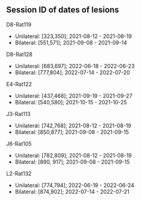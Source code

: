 ## Session ID of dates of lesions

D8-Rat119
- Unilateral: [323,350]; 2021-08-12 - 2021-08-19
- Bilateral: [551,571]; 2021-09-08 - 2021-09-14

D8-Rat128
- Unilateral: [683,697]; 2022-06-18 - 2022-06-23
- Bilateral: [777,804]; 2022-07-14 - 2022-07-20
  
E4-Rat122
- Unilateral: [437,468]; 2021-09-19 - 2021-09-27
- Bilateral: [540,580]; 2021-10-15 - 2021-10-25

J3-Rat113
- Unilateral: [742,768]; 2021-08-12 - 2021-08-19
- Bilateral: [850,877]; 2021-09-08 - 2021-09-15

J6-Rat105
- Unilateral: [782,809]; 2021-08-12 - 2021-08-19
- Bilateral: [890, 917]; 2021-09-08 - 2021-09-15

L2-Rat132
- Unilateral: [774,794]; 2022-06-19 - 2022-06-24
- Bilateral: [874,902]; 2022-07-14 - 2022-07-21
